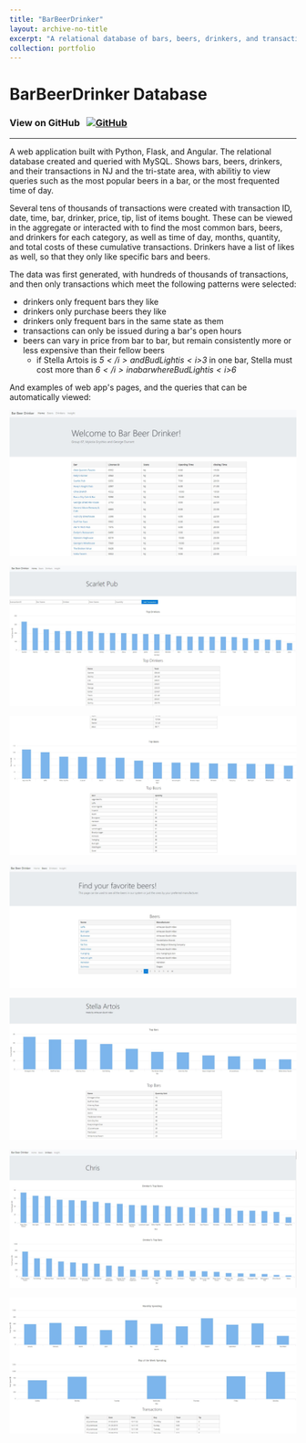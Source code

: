 ```yaml
---
title: "BarBeerDrinker"
layout: archive-no-title
excerpt: "A relational database of bars, beers, drinkers, and transactions, queried with MySQL with an interactive UI hosted on AWS <br><img src='/images/beer1.JPG' width='350' height='400'/>"
collection: portfolio
---
```


# BarBeerDrinker Database

### View on GitHub &nbsp; <a href="https://github.com/ggdurrant/BarBeerDrinkerGroup67"> <img src="https://github.com/favicon.ico" alt="GitHub" width="25"> </a>
------

A web application built with Python, Flask, and Angular. The relational database created and queried with MySQL. Shows bars, beers, drinkers, and their transactions in NJ and the tri-state area, with abilitiy to view queries such as the most popular beers in a bar, or the most frequented time of day. 

Several tens of thousands of transactions were created with transaction ID, date, time, bar, drinker, price, tip, list of items bought. These can be viewed in the aggregate or interacted with to find the most common bars, beers, and drinkers for each category, as well as time of day, months, quantity, and total costs of these cumulative transactions. Drinkers have a list of likes as well, so that they only like specific bars and beers.  

The data was first generated, with hundreds of thousands of transactions, and then only transactions which meet the following patterns were selected:
 - drinkers only frequent bars they like
 - drinkers only purchase beers they like
 - drinkers only frequent bars in the same state as them
 - transactions can only be issued during a bar's open hours
 - beers can vary in price from bar to bar, but remain consistently more or less expensive than their fellow beers
    * if Stella Artois is <i>$5</i> and Bud Light is <i>$3</i> in one bar, Stella must cost more than <i>$6</i> in a bar where Bud Light is <i>$6</i>
    

And examples of web app's pages, and the queries that can be automatically viewed: 

![Home](/images/homePage.JPG)

![Bar1](/images/bar1.JPG)

![Bar2](/images/bar2.JPG)

![BeerHome](/images/beerHome.JPG)

![Beer1](/images/beer1.JPG)

![Drinker1](/images/drinker1.JPG)

![Drinker2](/images/drinker2.JPG)

